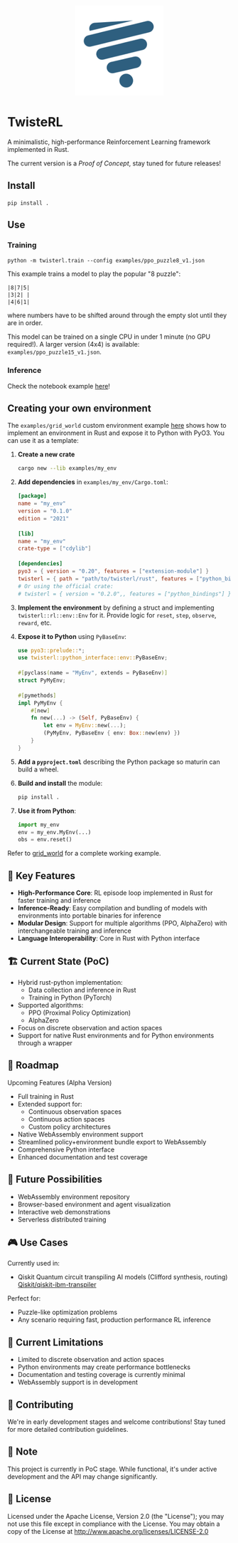 <p align="center">
  <img src="./assets/twisterl-logo.png" width="200" alt="TwisteRL"/>
</p>

# TwisteRL

A minimalistic, high-performance Reinforcement Learning framework implemented in Rust.

The current version is a *Proof of Concept*, stay tuned for future releases!

## Install

```shell
pip install .
```

## Use

### Training
```shell
python -m twisterl.train --config examples/ppo_puzzle8_v1.json
```
This example trains a model to play the popular "8 puzzle":

```
|8|7|5|
|3|2| |
|4|6|1|
```

where numbers have to be shifted around through the empty slot until they are in order.

This model can be trained on a single CPU in under 1 minute (no GPU required!). 
A larger version (4x4) is available: `examples/ppo_puzzle15_v1.json`.


### Inference
Check the notebook example [here](examples/puzzle.ipynb)!

## Creating your own environment

The `examples/grid_world` custom environment example [here](examples/grid_world) shows how to implement an environment in Rust and expose it to Python with PyO3. You can use it as a template:

1. **Create a new crate**
   ```sh
   cargo new --lib examples/my_env
   ```

2. **Add dependencies** in `examples/my_env/Cargo.toml`:
   ```toml
   [package]
   name = "my_env"
   version = "0.1.0"
   edition = "2021"

   [lib]
   name = "my_env"
   crate-type = ["cdylib"]

   [dependencies]
   pyo3 = { version = "0.20", features = ["extension-module"] }
   twisterl = { path = "path/to/twisterl/rust", features = ["python_bindings"] }
   # Or using the official crate:
   # twisterl = { version = "0.2.0",, features = ["python_bindings"] }
   ```

3. **Implement the environment** by defining a struct and implementing `twisterl::rl::env::Env` for it. Provide logic for `reset`, `step`, `observe`, `reward`, etc.

4. **Expose it to Python** using `PyBaseEnv`:
   ```rust
   use pyo3::prelude::*;
   use twisterl::python_interface::env::PyBaseEnv;

   #[pyclass(name = "MyEnv", extends = PyBaseEnv)]
   struct PyMyEnv;

   #[pymethods]
   impl PyMyEnv {
       #[new]
       fn new(...) -> (Self, PyBaseEnv) {
           let env = MyEnv::new(...);
           (PyMyEnv, PyBaseEnv { env: Box::new(env) })
       }
   }
   ```

5. **Add a `pyproject.toml`** describing the Python package so maturin can build a wheel.

6. **Build and install** the module:
   ```sh
   pip install .
   ```

7. **Use it from Python**:
   ```python
   import my_env
   env = my_env.MyEnv(...)
   obs = env.reset()
   ```

Refer to [grid_world](examples/grid_world) for a complete working example.

## 🚀 Key Features 
- **High-Performance Core**: RL episode loop implemented in Rust for faster training and inference
- **Inference-Ready**: Easy compilation and bundling of models with environments into portable binaries for inference
- **Modular Design**: Support for multiple algorithms (PPO, AlphaZero) with interchangeable training and inference
- **Language Interoperability**: Core in Rust with Python interface


## 🏗️ Current State (PoC)
- Hybrid rust-python implementation:
    - Data collection and inference in Rust
    - Training in Python (PyTorch)
- Supported algorithms:
    - PPO (Proximal Policy Optimization)
    - AlphaZero
- Focus on discrete observation and action spaces
- Support for native Rust environments and for Python environments through a wrapper


## 🚧 Roadmap
Upcoming Features (Alpha Version)

- Full training in Rust
- Extended support for:
    - Continuous observation spaces
    - Continuous action spaces
    - Custom policy architectures
- Native WebAssembly environment support
- Streamlined policy+environment bundle export to WebAssembly
- Comprehensive Python interface
- Enhanced documentation and test coverage

## 💎 Future Possibilities

- WebAssembly environment repository
- Browser-based environment and agent visualization
- Interactive web demonstrations
- Serverless distributed training

## 🎮 Use Cases

Currently used in:

- Qiskit Quantum circuit transpiling AI models (Clifford synthesis, routing) [Qiskit/qiskit-ibm-transpiler ](https://github.com/Qiskit/qiskit-ibm-transpiler)

Perfect for:
- Puzzle-like optimization problems
- Any scenario requiring fast, production performance RL inference

## 🔧 Current Limitations

- Limited to discrete observation and action spaces
- Python environments may create performance bottlenecks
- Documentation and testing coverage is currently minimal
- WebAssembly support is in development

## 🤝 Contributing

We're in early development stages and welcome contributions! Stay tuned for more detailed contribution guidelines.

##  📄 Note

This project is currently in PoC stage. While functional, it's under active development and the API may change significantly.

## 📜 License

Licensed under the Apache License, Version 2.0 (the "License"); you may not use this file except in compliance with the License. You may obtain a copy of the License at http://www.apache.org/licenses/LICENSE-2.0
